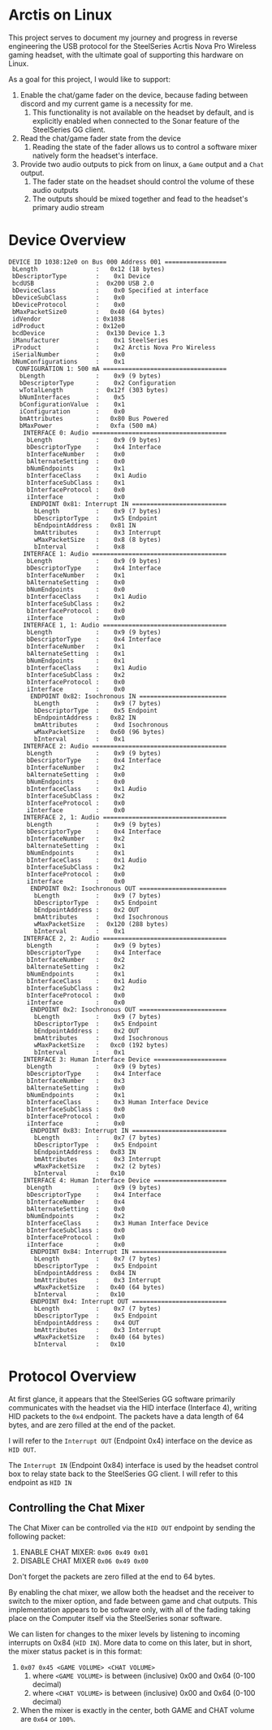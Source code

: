 # Arctis on Linux

This project serves to document my journey and progress in reverse engineering the USB protocol for the SteelSeries Acrtis Nova Pro Wireless gaming headset, with the ultimate goal of supporting this hardware on Linux. 

As a goal for this project, I would like to support:
1. Enable the chat/game fader on the device, because fading between discord and my current game is a necessity for me.
    1. This functionality is not available on the headset by default, and is explicitly enabled when connected to the Sonar feature of the SteelSeries GG client.
1. Read the chat/game fader state from the device
    1. Reading the state of the fader allows us to control a software mixer natively form the headset's interface.
1. Provide two audio outputs to pick from on linux, a `Game` output and a `Chat` output.
    1. The fader state on the headset should control the volume of these audio outputs
    1. The outputs should be mixed together and fead to the headset's primary audio stream

# Device Overview

```
DEVICE ID 1038:12e0 on Bus 000 Address 001 =================
 bLength                :   0x12 (18 bytes)
 bDescriptorType        :    0x1 Device
 bcdUSB                 :  0x200 USB 2.0
 bDeviceClass           :    0x0 Specified at interface
 bDeviceSubClass        :    0x0
 bDeviceProtocol        :    0x0
 bMaxPacketSize0        :   0x40 (64 bytes)
 idVendor               : 0x1038
 idProduct              : 0x12e0
 bcdDevice              :  0x130 Device 1.3
 iManufacturer          :    0x1 SteelSeries
 iProduct               :    0x2 Arctis Nova Pro Wireless
 iSerialNumber          :    0x0
 bNumConfigurations     :    0x1
  CONFIGURATION 1: 500 mA ==================================
   bLength              :    0x9 (9 bytes)
   bDescriptorType      :    0x2 Configuration
   wTotalLength         :  0x12f (303 bytes)
   bNumInterfaces       :    0x5
   bConfigurationValue  :    0x1
   iConfiguration       :    0x0
   bmAttributes         :   0x80 Bus Powered
   bMaxPower            :   0xfa (500 mA)
    INTERFACE 0: Audio =====================================
     bLength            :    0x9 (9 bytes)
     bDescriptorType    :    0x4 Interface
     bInterfaceNumber   :    0x0
     bAlternateSetting  :    0x0
     bNumEndpoints      :    0x1
     bInterfaceClass    :    0x1 Audio
     bInterfaceSubClass :    0x1
     bInterfaceProtocol :    0x0
     iInterface         :    0x0
      ENDPOINT 0x81: Interrupt IN ==========================
       bLength          :    0x9 (7 bytes)
       bDescriptorType  :    0x5 Endpoint
       bEndpointAddress :   0x81 IN
       bmAttributes     :    0x3 Interrupt
       wMaxPacketSize   :    0x8 (8 bytes)
       bInterval        :    0x8
    INTERFACE 1: Audio =====================================
     bLength            :    0x9 (9 bytes)
     bDescriptorType    :    0x4 Interface
     bInterfaceNumber   :    0x1
     bAlternateSetting  :    0x0
     bNumEndpoints      :    0x0
     bInterfaceClass    :    0x1 Audio
     bInterfaceSubClass :    0x2
     bInterfaceProtocol :    0x0
     iInterface         :    0x0
    INTERFACE 1, 1: Audio ==================================
     bLength            :    0x9 (9 bytes)
     bDescriptorType    :    0x4 Interface
     bInterfaceNumber   :    0x1
     bAlternateSetting  :    0x1
     bNumEndpoints      :    0x1
     bInterfaceClass    :    0x1 Audio
     bInterfaceSubClass :    0x2
     bInterfaceProtocol :    0x0
     iInterface         :    0x0
      ENDPOINT 0x82: Isochronous IN ========================
       bLength          :    0x9 (7 bytes)
       bDescriptorType  :    0x5 Endpoint
       bEndpointAddress :   0x82 IN
       bmAttributes     :    0xd Isochronous
       wMaxPacketSize   :   0x60 (96 bytes)
       bInterval        :    0x1
    INTERFACE 2: Audio =====================================
     bLength            :    0x9 (9 bytes)
     bDescriptorType    :    0x4 Interface
     bInterfaceNumber   :    0x2
     bAlternateSetting  :    0x0
     bNumEndpoints      :    0x0
     bInterfaceClass    :    0x1 Audio
     bInterfaceSubClass :    0x2
     bInterfaceProtocol :    0x0
     iInterface         :    0x0
    INTERFACE 2, 1: Audio ==================================
     bLength            :    0x9 (9 bytes)
     bDescriptorType    :    0x4 Interface
     bInterfaceNumber   :    0x2
     bAlternateSetting  :    0x1
     bNumEndpoints      :    0x1
     bInterfaceClass    :    0x1 Audio
     bInterfaceSubClass :    0x2
     bInterfaceProtocol :    0x0
     iInterface         :    0x0
      ENDPOINT 0x2: Isochronous OUT ========================
       bLength          :    0x9 (7 bytes)
       bDescriptorType  :    0x5 Endpoint
       bEndpointAddress :    0x2 OUT
       bmAttributes     :    0xd Isochronous
       wMaxPacketSize   :  0x120 (288 bytes)
       bInterval        :    0x1
    INTERFACE 2, 2: Audio ==================================
     bLength            :    0x9 (9 bytes)
     bDescriptorType    :    0x4 Interface
     bInterfaceNumber   :    0x2
     bAlternateSetting  :    0x2
     bNumEndpoints      :    0x1
     bInterfaceClass    :    0x1 Audio
     bInterfaceSubClass :    0x2
     bInterfaceProtocol :    0x0
     iInterface         :    0x0
      ENDPOINT 0x2: Isochronous OUT ========================
       bLength          :    0x9 (7 bytes)
       bDescriptorType  :    0x5 Endpoint
       bEndpointAddress :    0x2 OUT
       bmAttributes     :    0xd Isochronous
       wMaxPacketSize   :   0xc0 (192 bytes)
       bInterval        :    0x1
    INTERFACE 3: Human Interface Device ====================
     bLength            :    0x9 (9 bytes)
     bDescriptorType    :    0x4 Interface
     bInterfaceNumber   :    0x3
     bAlternateSetting  :    0x0
     bNumEndpoints      :    0x1
     bInterfaceClass    :    0x3 Human Interface Device
     bInterfaceSubClass :    0x0
     bInterfaceProtocol :    0x0
     iInterface         :    0x0
      ENDPOINT 0x83: Interrupt IN ==========================
       bLength          :    0x7 (7 bytes)
       bDescriptorType  :    0x5 Endpoint
       bEndpointAddress :   0x83 IN
       bmAttributes     :    0x3 Interrupt
       wMaxPacketSize   :    0x2 (2 bytes)
       bInterval        :   0x10
    INTERFACE 4: Human Interface Device ====================
     bLength            :    0x9 (9 bytes)
     bDescriptorType    :    0x4 Interface
     bInterfaceNumber   :    0x4
     bAlternateSetting  :    0x0
     bNumEndpoints      :    0x2
     bInterfaceClass    :    0x3 Human Interface Device
     bInterfaceSubClass :    0x0
     bInterfaceProtocol :    0x0
     iInterface         :    0x0
      ENDPOINT 0x84: Interrupt IN ==========================
       bLength          :    0x7 (7 bytes)
       bDescriptorType  :    0x5 Endpoint
       bEndpointAddress :   0x84 IN
       bmAttributes     :    0x3 Interrupt
       wMaxPacketSize   :   0x40 (64 bytes)
       bInterval        :   0x10
      ENDPOINT 0x4: Interrupt OUT ==========================
       bLength          :    0x7 (7 bytes)
       bDescriptorType  :    0x5 Endpoint
       bEndpointAddress :    0x4 OUT
       bmAttributes     :    0x3 Interrupt
       wMaxPacketSize   :   0x40 (64 bytes)
       bInterval        :   0x10
```

# Protocol Overview

At first glance, it appears that the SteelSeries GG software primarily communicates with the headset via the HID interface (Interface 4), writing HID packets to the `0x4` endpoint. The packets have a data length of 64 bytes, and are zero filled at the end of the packet.

I will refer to the `Interrupt OUT` (Endpoint 0x4) interface on the device as `HID OUT`.

The `Interrupt IN` (Endpoint 0x84) interface is used by the headset control box to relay state back to the SteelSeries GG client. I will refer to this endpoint as `HID IN`

## Controlling the Chat Mixer

The Chat Mixer can be controlled via the `HID OUT` endpoint by sending the following packet:

1. ENABLE CHAT MIXER: `0x06 0x49 0x01`
1. DISABLE CHAT MIXER `0x06 0x49 0x00`

Don't forget the packets are zero filled at the end to 64 bytes.

By enabling the chat mixer, we allow both the headset and the receiver to switch to the mixer option, and fade between game and chat outputs. This implementation appears to be software only, with all of the fading taking place on the Computer itself via the SteelSeries sonar software.

We can listen for changes to the mixer levels by listening to incoming interrupts on 0x84 (`HID IN`). More data to come on this later, but in short, the mixer status packet is in this format:

1. `0x07 0x45 <GAME VOLUME> <CHAT VOLUME>`
    1. where `<GAME VOLUME>` is between (inclusive) 0x00 and 0x64 (0-100 decimal)
    1. where `<CHAT VOLUME>` is between (inclusive) 0x00 and 0x64 (0-100 decimal)
1. When the mixer is exactly in the center, both GAME and CHAT volume are `0x64` or `100%`.